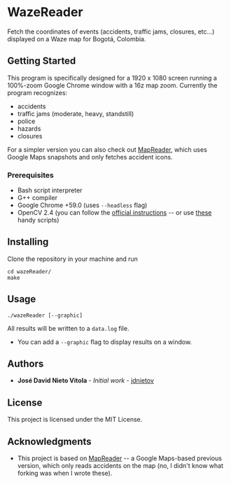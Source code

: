 # WazeReader

 Fetch the coordinates of events (accidents, traffic jams, closures, etc...) displayed on a Waze map for Bogotá, Colombia.

## Getting Started

This program is specifically designed for a 1920 x 1080 screen running a 100%-zoom Google Chrome window with a 16z map zoom. Currently the program recognizes:
* accidents
* traffic jams (moderate, heavy, standstill)
* police
* hazards
* closures

For a simpler version you can also check out [MapReader](https://github.com/jdnietov/mapreader), which uses Google Maps snapshots and only fetches accident icons.

### Prerequisites

- Bash script interpreter
- G++ compiler
- Google Chrome +59.0 (uses `--headless` flag)
- OpenCV 2.4 (you can follow the [official instructions](http://docs.opencv.org/2.4/doc/tutorials/introduction/linux_install/linux_install.html) -- or use [these](https://github.com/jayrambhia/Install-OpenCV) handy scripts)

## Installing

Clone the repository in your machine and run

```
cd wazeReader/
make
```

## Usage

```
./wazeReader [--graphic]
```

All results will be written to a `data.log` file.
- You can add a `--graphic` flag to display results on a window.

## Authors

* **José David Nieto Vitola** - *Initial work* - [jdnietov](https://github.com/jdnietov)

## License

This project is licensed under the MIT License.

## Acknowledgments

* This project is based on [MapReader](https://github.com/jdnietov/mapreader) -- a Google Maps-based previous version, which only reads accidents on the map (no, I didn't know what forking was when I wrote these).
